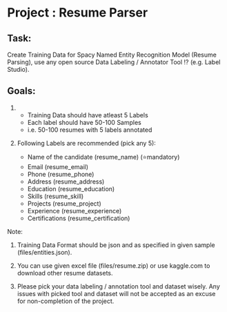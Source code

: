 # Project : Resume Parser

## Task:

Create Training Data for Spacy Named Entity Recognition Model (Resume Parsing),
use any open source Data Labeling / Annotator Tool ⁉ (e.g. Label Studio).

## Goals:

1.  - Training Data should have atleast 5 Labels
    - Each label should have 50-100 Samples
    - i.e. 50-100 resumes with 5 labels annotated

2.  Following Labels are recommended (pick any 5):

    - Name of the candidate (resume_name) (⭐mandatory)
    - Email (resume_email)
    - Phone (resume_phone)
    - Address (resume_address)
    - Education (resume_education)
    - Skills (resume_skill)
    - Projects (resume_project)
    - Experience (resume_experience)
    - Certifications (resume_certification)

Note:

1.  Training Data Format should be json and as specified in given sample (files/entities.json).

2.  You can use given excel file (files/resume.zip) or use kaggle.com to download other resume datasets.

3.  Please pick your data labeling / annotation tool and dataset wisely. Any issues with picked tool and dataset will not be accepted as an excuse for non-completion of the project.
